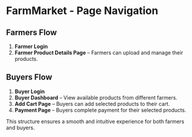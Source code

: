 # FarmMarket - Page Navigation

## Farmers Flow
1. **Farmer Login**
2. **Farmer Product Details Page** – Farmers can upload and manage their products.

## Buyers Flow
1. **Buyer Login**
2. **Buyer Dashboard** – View available products from different farmers.
3. **Add Cart Page** – Buyers can add selected products to their cart.
4. **Payment Page** – Buyers complete payment for their selected products.

This structure ensures a smooth and intuitive experience for both farmers and buyers.
